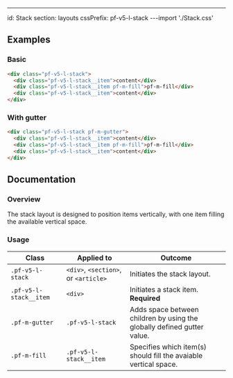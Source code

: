 ---
id: Stack
section: layouts
cssPrefix: pf-v5-l-stack
---import './Stack.css'

## Examples

### Basic

```html
<div class="pf-v5-l-stack">
  <div class="pf-v5-l-stack__item">content</div>
  <div class="pf-v5-l-stack__item pf-m-fill">pf-m-fill</div>
  <div class="pf-v5-l-stack__item">content</div>
</div>

```

### With gutter

```html
<div class="pf-v5-l-stack pf-m-gutter">
  <div class="pf-v5-l-stack__item">content</div>
  <div class="pf-v5-l-stack__item pf-m-fill">pf-m-fill</div>
  <div class="pf-v5-l-stack__item">content</div>
</div>

```

## Documentation

### Overview

The stack layout is designed to position items vertically, with one item filling the available vertical space.

### Usage

| Class | Applied to | Outcome |
| -- | -- | -- |
| `.pf-v5-l-stack` | `<div>`, `<section>`, or `<article>` | Initiates the stack layout. |
| `.pf-v5-l-stack__item` | `<div>` | Initiates a stack item. **Required**  |
| `.pf-m-gutter` | `.pf-v5-l-stack` | Adds space between children by using the globally defined gutter value. |
| `.pf-m-fill` | `.pf-v5-l-stack__item` | Specifies which item(s) should fill the avaiable vertical space. |
